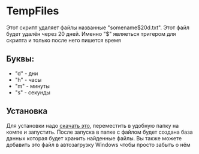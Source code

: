 # TempFiles
Этот скрипт удаляет файлы названные "somename$20d.txt". Этот файл будет удалён через 20 дней. Именно "$" являеться тригером для скрипта и только после него пишется время
## Буквы:
- "d" - дни
- "h" - часы
- "m" - минуты
- "s" - секунды
## Установка
Для установки надо [скачать это](https://github.com/Maikliton/TempFiles/raw/master/Release/TempFiles.jar), переместить в удобную папку на компе и запустить. После запуска в папке с файлом будет создана база данных которая будет хранить найденные файлы. Вы также можете добавить это файл в автозагрузку Windows чтобы просто забыть о нём
